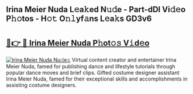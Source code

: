 ## Irina Meier Nuda L𝚎a𝚔ed N𝚞𝚍e - Part-dDl Vi𝚍𝚎o P𝚑𝚘tos - H𝚘𝚝 O𝚗𝚕yf𝚊ns L𝚎a𝚔s GD3v6

# <h2><a href="http://kf3zh4n.oniu.top/?m=Irina+Meier+Nuda">🔗👉 🔴 Irina Meier Nuda P𝚑ot𝚘𝚜 V𝚒d𝚎o</a></h2>

[![Irina Meier Nuda Nu𝚍e𝚜](https://i.imgur.com/0qMVB7G.gif)](http://kf3zh4n.oniu.top/?m=Irina+Meier+Nuda)
Virtual content creator and entertainer Irina Meier Nuda, famed for publishing dance and lifestyle tutorials through popular dance moves and brief clips. Gifted costume designer assistant Irina Meier Nuda, famed for their exceptional skills and accomplishments in assisting costume designers.  
